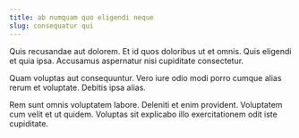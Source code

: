 ```yaml
---
title: ab numquam quo eligendi neque
slug: consequatur qui
---
```


Quis recusandae aut dolorem. Et id quos doloribus ut et omnis. Quis eligendi et quia ipsa. Accusamus aspernatur nisi cupiditate consectetur.

Quam voluptas aut consequuntur. Vero iure odio modi porro cumque alias rerum et voluptate. Debitis ipsa alias.

Rem sunt omnis voluptatem labore. Deleniti et enim provident. Voluptatem cum velit et ut quidem. Voluptas sit explicabo illo exercitationem odit iste cupiditate.

